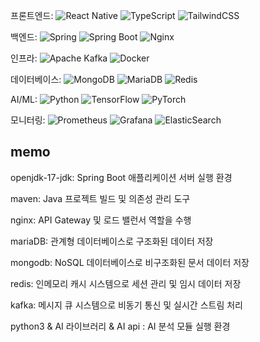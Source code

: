 프론트엔드:
![React Native](https://img.shields.io/badge/react_native-%2320232a.svg?style=for-the-badge&logo=react&logoColor=%2361DAFB)
![TypeScript](https://img.shields.io/badge/typescript-%23007ACC.svg?style=for-the-badge&logo=typescript&logoColor=white)
![TailwindCSS](https://img.shields.io/badge/tailwindcss-%2338B2AC.svg?style=for-the-badge&logo=tailwind-css&logoColor=white)

백엔드:
![Spring](https://img.shields.io/badge/spring-%236DB33F.svg?style=for-the-badge&logo=spring&logoColor=white)
![Spring Boot](https://img.shields.io/badge/Spring_Boot-F2F4F9?style=for-the-badge&logo=spring-boot)
![Nginx](https://img.shields.io/badge/nginx-%23009639.svg?style=for-the-badge&logo=nginx&logoColor=white)

인프라:
![Apache Kafka](https://img.shields.io/badge/Apache%20Kafka-000?style=for-the-badge&logo=apachekafka)
![Docker](https://img.shields.io/badge/docker-%230db7ed.svg?style=for-the-badge&logo=docker&logoColor=white)


데이터베이스:
![MongoDB](https://img.shields.io/badge/MongoDB-%234ea94b.svg?style=for-the-badge&logo=mongodb&logoColor=white)
![MariaDB](https://img.shields.io/badge/MariaDB-003545?style=for-the-badge&logo=mariadb&logoColor=white)
![Redis](https://img.shields.io/badge/redis-%23DD0031.svg?style=for-the-badge&logo=redis&logoColor=white)

AI/ML:
![Python](https://img.shields.io/badge/python-3670A0?style=for-the-badge&logo=python&logoColor=ffdd54)
![TensorFlow](https://img.shields.io/badge/TensorFlow-%23FF6F00.svg?style=for-the-badge&logo=TensorFlow&logoColor=white)
![PyTorch](https://img.shields.io/badge/PyTorch-%23EE4C2C.svg?style=for-the-badge&logo=PyTorch&logoColor=white)

모니터링:
![Prometheus](https://img.shields.io/badge/Prometheus-E6522C?style=for-the-badge&logo=Prometheus&logoColor=white)
![Grafana](https://img.shields.io/badge/grafana-%23F46800.svg?style=for-the-badge&logo=grafana&logoColor=white)
![ElasticSearch](https://img.shields.io/badge/-ElasticSearch-005571?style=for-the-badge&logo=elasticsearch)


## memo

openjdk-17-jdk: Spring Boot 애플리케이션 서버 실행 환경

maven: Java 프로젝트 빌드 및 의존성 관리 도구

nginx: API Gateway 및 로드 밸런서 역할을 수행

mariaDB: 관계형 데이터베이스로 구조화된 데이터 저장

mongodb: NoSQL 데이터베이스로 비구조화된 문서 데이터 저장

redis: 인메모리 캐시 시스템으로 세션 관리 및 임시 데이터 저장

kafka: 메시지 큐 시스템으로 비동기 통신 및 실시간 스트림 처리

python3 & AI 라이브러리 & AI api : AI 분석 모듈 실행 환경

